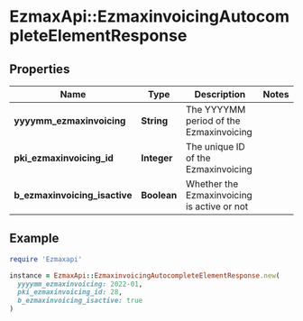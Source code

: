 # EzmaxApi::EzmaxinvoicingAutocompleteElementResponse

## Properties

| Name | Type | Description | Notes |
| ---- | ---- | ----------- | ----- |
| **yyyymm_ezmaxinvoicing** | **String** | The YYYYMM period of the Ezmaxinvoicing |  |
| **pki_ezmaxinvoicing_id** | **Integer** | The unique ID of the Ezmaxinvoicing |  |
| **b_ezmaxinvoicing_isactive** | **Boolean** | Whether the Ezmaxinvoicing is active or not |  |

## Example

```ruby
require 'Ezmaxapi'

instance = EzmaxApi::EzmaxinvoicingAutocompleteElementResponse.new(
  yyyymm_ezmaxinvoicing: 2022-01,
  pki_ezmaxinvoicing_id: 28,
  b_ezmaxinvoicing_isactive: true
)
```

